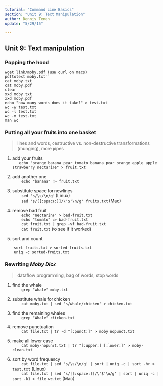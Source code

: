 ```yaml
---
tutorial: "Command Line Basics"
section: "Unit 9: Text Manipulation"
author: Dennis Tenen
update: "5/29/15"

---
```


## Unit 9: Text manipulation

### Popping the hood

```
wget link/moby.pdf (use curl on macs)
pdftotext moby.txt``
cat moby.txt
cat moby.pdf
clear
xxd moby.txt
xxd moby.pdf
echo "how many words does it take?" > test.txt
wc -w test.txt
wc -l test.txt
wc -m test.txt
man wc
```

### Putting all your fruits into one basket

> lines and words, destructive vs. non-destructive transformations
> (munging), more pipes

1. add your fruits  
`   echo "orange banana pear tomato banana pear orange apple apple strawberry nectarine" > fruit.txt`

2. add another one  
`    echo "banana" >> fruit.txt`

3. substitute space for newlines  
`    sed 's/\s/\n/g'` (Linux)  
`    sed 's/[[:space:]]/\'$'\n/g' fruits.txt` (Mac)  

4. remove bad fruit  
`    echo "nectarine" > bad-fruit.txt`  
`    echo "tomato" >> bad-fruit.txt`  
`    cat fruit.txt | grep -vf bad-fruit.txt`  
`    cat fruit.txt` (to see if it worked)  

5. sort and count  


`    sort fruits.txt > sorted-fruits.txt`  
`    uniq -c sorted-fruits.txt`  

### Rewriting *Moby Dick*  

> dataflow programming, bag of words, stop words

1. find the whale  
`    grep "whale" moby.txt`

2. substitute whale for chicken  
`    cat moby.txt | sed 's/whale/chicken' > chicken.txt`

3. find the remaining whales  
`    grep "Whale" chicken.txt`

4. remove punctuation  
`    cat file.txt | tr -d "[:punct:]" > moby-nopunct.txt`

5. make all lower case  
`    cat moby-nopunct.txt | tr "[:upper:] [:lower:]" > moby-clean.txt`

6. sort by word frequency  
`    cat file.txt | sed 's/\s/\n/g' | sort | uniq -c | sort -hr > test.txt`
(Linux)  
`    cat file.txt | sed 's/[[:space:]]/\'$'\n/g' | sort | uniq -c | sort -k1 >
file_wc.txt` (Mac)
